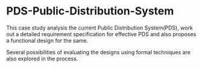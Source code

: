 # PDS-Public-Distribution-System
This case study analysis the current Public Distribution System(PDS), work out a detailed requirement specification for effective PDS and also proposes a functional design for the same. 

Several possibilities of evaluating the designs using formal techniques are also explored in the process.
